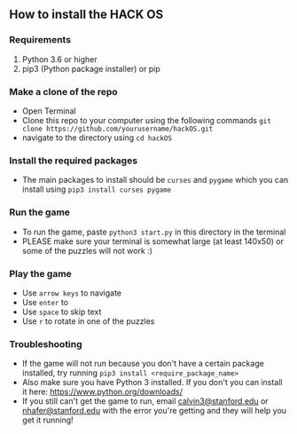 ## How to install the HACK OS

### Requirements
1. Python 3.6 or higher
2. pip3 (Python package installer) or pip

### Make a clone of the repo
- Open Terminal
- Clone this repo to your computer using the following commands `git clone https://github.com/yourusername/hackOS.git`
- navigate to the directory using `cd hackOS`

### Install the required packages
- The main packages to install should be `curses` and `pygame` which you can install using `pip3 install curses pygame`

### Run the game
- To run the game, paste `python3 start.py` in this directory in the terminal
- PLEASE make sure your terminal is somewhat large (at least 140x50) or some of the puzzles will not work :)

### Play the game
- Use `arrow keys` to navigate
- Use `enter` to 
- Use `space` to skip text
- Use `r` to rotate in one of the puzzles

### Troubleshooting
- If the game will not run because you don't have a certain package installed, try running `pip3 install <require_package_name>`
- Also make sure you have Python 3 installed. If you don't you can install it here: https://www.python.org/downloads/ 
- If you still can't get the game to run, email calvin3@stanford.edu or nhafer@stanford.edu with the error you're getting and they will help you get it running!
